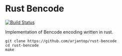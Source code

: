 # Rust Bencode

[![Build Status](https://travis-ci.org/arjantop/rust-bencode.png?branch=master)](https://travis-ci.org/arjantop/rust-bencode)

Implementation of Bencode encoding written in rust.

```
git clone https://github.com/arjantop/rust-bencode
cd rust-bencode
make
```
